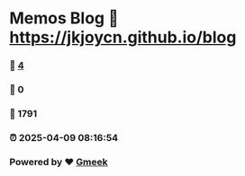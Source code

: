 # Memos Blog :link: https://jkjoycn.github.io/blog 
### :page_facing_up: [4](https://jkjoycn.github.io/blog/tag.html) 
### :speech_balloon: 0 
### :hibiscus: 1791 
### :alarm_clock: 2025-04-09 08:16:54 
### Powered by :heart: [Gmeek](https://github.com/Meekdai/Gmeek)
